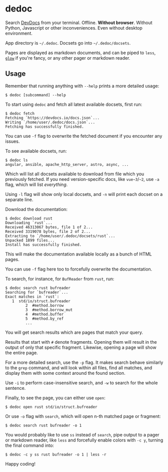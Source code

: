 # dedoc

Search [DevDocs](https://devdocs.io/) from your terminal. Offline. **Without
browser**. Without Python, Javascript or other inconveniences. Even without
desktop environment.

App directory is `~/.dedoc`. Docsets go into `~/.dedoc/docsets`.

Pages are displayed as markdown documents, and can be piped to `less`,
[`glow`](https://github.com/charmbracelet/glow) if you're fancy, or any other
pager or markdown reader.

## Usage

Remember that running anything with `--help` prints a more detailed usage:
 ```console
 $ dedoc [subcommand] --help
 ```

To start using `dedoc` and fetch all latest available docsets, first run:
```console
$ dedoc fetch
Fetching `https://devdocs.io/docs.json`...
Writing `/home/user/.dedoc/docs.json`...
Fetching has successfully finished.
```

You can use `-f` flag to overwrite the fetched document if you encounter any
issues.

 To see available docsets, run:
```console
$ dedoc ls
angular, ansible, apache_http_server, astro, async, ...
```

Which will list all docsets available to download from file which you
previously fetched. If you need version-specific docs, like `vue~3`/`~2`, use
`-a` flag, which will list *everything*.

Using `-l` flag will show only local docsets, and `-n` will print each docset
on a separate line.

Download the documentation:
```console
$ dedoc download rust
Downloading `rust`...
Received 46313067 bytes, file 1 of 2...
Received 3319078 bytes, file 2 of 2...
Extracting to `/home/user/.dedoc/docsets/rust`...
Unpacked 1899 files...
Install has successfully finished.
```

This will make the documentation available locally as a bunch of HTML pages.

You can use `-f` flag here too to forcefully overwrite the documentation.

To search, for instance, for `BufReader` from `rust`, run:
```console
$ dedoc search rust bufreader
Searching for `bufreader`...
Exact matches in `rust`:
   1  std/io/struct.bufreader
         2  #method.borrow
         3  #method.borrow_mut
         4  #method.buffer
         5  #method.by_ref
         ...
```

You will get search results which are pages that match your query.

Results that start with `#` denote fragments. Opening them will result in the
output of only that specific fragment. Likewise, opening a page will show the
entire page.

For a more detailed search, use the `-p` flag. It makes search behave similarly
to the `grep` command, and will look within all files, find all matches, and
display them with some context around the found section.

Use `-i` to perform case-insensitive search, and `-w` to search for the whole
sentence.

Finally, to see the page, you can either use `open`:
```console
$ dedoc open rust std/io/struct.bufreader
```

Or use `-o` flag with `search`, which will open n-th matched page or fragment:
```console
$ dedoc search rust bufreader -o 1
```

You would probably like to use `ss` instead of `search`, pipe output to a pager
or markdown reader, like `less` and forcefully enable colors with `-c y`,
turning the final command into:
```console
$ dedoc -c y ss rust bufreader -o 1 | less -r
```

Happy coding!
